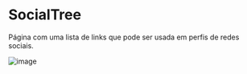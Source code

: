 # SocialTree
Página com uma lista de links que pode ser usada em perfis de redes sociais.

![image](https://user-images.githubusercontent.com/105318470/232887374-fe838601-05cb-4da5-92b1-83acf23df961.png)
